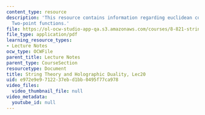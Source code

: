 ```yaml
---
content_type: resource
description: 'This resource contains information regarding euclidean correlation functions:
  Two-point functions.'
file: https://ol-ocw-studio-app-qa.s3.amazonaws.com/courses/8-821-string-theory-and-holographic-duality-fall-2014/e972e9e9712237ebd1bb0495f77ca978_MIT8_821S15_Lec20.pdf
file_type: application/pdf
learning_resource_types:
- Lecture Notes
ocw_type: OCWFile
parent_title: Lecture Notes
parent_type: CourseSection
resourcetype: Document
title: String Theory and Holographic Duality, Lec20
uid: e972e9e9-7122-37eb-d1bb-0495f77ca978
video_files:
  video_thumbnail_file: null
video_metadata:
  youtube_id: null
---
```

